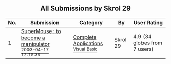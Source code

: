 ﻿<div align="center">

## All Submissions by Skrol 29

</div>

No.  | Submission | Category | By   | User Rating
---- | ---------- | -------- | ---- | -----------
1 | [SuperMouse : to become a manipulator<br /><sup>2003-04-17 12:15:36</sup>](https://github.com/Planet-Source-Code/skrol-29-supermouse-to-become-a-manipulator__1-35936) | [Complete Applications<br /><sup>Visual Basic</sup>](../ByCategory/complete-applications__1-27.md) | Skrol 29 | 4.9 (34 globes from 7 users)
